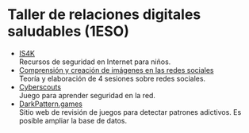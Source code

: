 # Taller de relaciones digitales saludables (1ESO)
- [IS4K](https://www.is4k.es/)\
Recursos de seguridad en Internet para niños.
- [Comprensión y creación de imágenes en las redes sociales](https://libros.uam.es/tfm/catalog/download/502/905/706?inline=1)\
Teoría y elaboración de 4 sesiones sobre redes sociales.
- [Cyberscouts](https://cyberscouts.osi.es/)\
Juego para aprender seguridad en la red.
- [DarkPattern.games](https://www.darkpattern.games/)\
Sitio web de revisión de juegos para detectar patrones adictivos. Es posible ampliar la base de datos.
